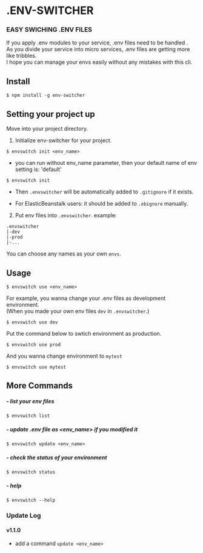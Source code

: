 
# .ENV-SWITCHER <br>
### EASY SWICHING .ENV FILES
If you apply .env modules to your service, .env files need to be handled .<br>
As you divide your service into micro services, .env files are getting more like tribbles.<br>
I hope you can manage your envs easily without any mistakes with this cli.

## Install
```
$ npm install -g env-switcher
```

## Setting your project up
Move into your project directory.
1. Initialize env-switcher for your project.
```text
$ envswitch init <env_name>
```
- you can run without env_name parameter, then your default name of env setting is: 'default'
```text
$ envswitch init
```
- Then `.envswitcher` will be automatically added to `.gitignore` if it exists.
* For ElasticBeanstalk users: it should be added to `.ebignore` manually.

2. Put env files into `.envswitcher`.
example:
```text
.envswitcher
|-dev
|-prod
|-...
```
You can choose any names as your own `envs`.
## Usage
```
$ envswitch use <env_name>
```
For example, you wanna change your .env files as development environment.  
(When you made your own env files `dev` in `.envswitcher`.)
```text
$ envswitch use dev
```
Put the command below to swtich environment as production.
```text
$ envswitch use prod
```
And you wanna change environment to `mytest`
```text
$ envswitch use mytest
```
## More Commands
##### - list your env files
```text
$ envswitch list
```
##### - update .env file as <env_name> if you modified it
```text
$ envswitch update <env_name>
```
##### - check the status of your environment
```text
$ envswitch status
```

##### - help
```text
$ envswitch --help
```


### Update Log
#### v1.1.0
- add a command `update <env_name>`